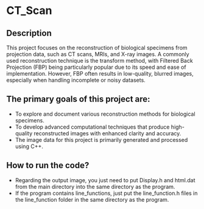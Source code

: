 # CT_Scan

## Description
This project focuses on the reconstruction of biological specimens from projection data, such as CT scans, MRIs, and X-ray images. A commonly used reconstruction technique is the transform method, with Filtered Back Projection (FBP) being particularly popular due to its speed and ease of implementation. However, FBP often results in low-quality, blurred images, especially when handling incomplete or noisy datasets.

## The primary goals of this project are:

- To explore and document various reconstruction methods for biological specimens.
- To develop advanced computational techniques that produce high-quality reconstructed images with enhanced clarity and accuracy.
- The image data for this project is primarily generated and processed using C++.

## How to run the code?
- Regarding the output image, you just need to put Display.h and html.dat from the main directory into the same directory as the program.
- If the program contains line_functions, just put the line_function.h files in the line_function folder in the same directory as the program.

